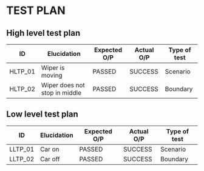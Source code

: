 # TEST PLAN
## High level test plan
| ID | Elucidation | Expected O/P | Actual O/P | Type of test |
| --- | --- | --- | --- | --- |
| HLTP_01 | Wiper is moving 	| PASSED | SUCCESS | Scenario |
| HLTP_02 |Wiper does not stop in middle |	PASSED |	SUCCESS |	Boundary|

## Low level test plan
| ID | Elucidation | Expected O/P | Actual O/P | Type of test |
| --- | --- | --- | --- | --- |
| LLTP_01 | Car  on	| PASSED | SUCCESS | Scenario |
| LLTP_02 | Car  off |	PASSED |	SUCCESS |	Boundary|
